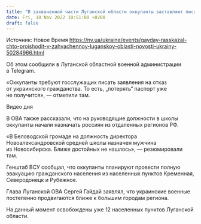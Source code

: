 ```yaml
---
title: "В захваченной части Луганской области оккупанты заставляют писать отказ от украинского гражданства, а на должности назначают россиян — ОВА"
date: Fri, 18 Nov 2022 10:51:00 +0200
draft: false
---
```

Источник: Новое Время https://nv.ua/ukraine/events/gayday-rasskazal-chto-proishodit-v-zahvachennoy-luganskoy-oblasti-novosti-ukrainy-50284966.html


 Об этом сообщили в Луганской областной военной администрации в Telegram.

«Оккупанты требуют госслужащих писать заявления на отказ от украинского гражданства. То есть, „потерять“ паспорт уже не получится», — отметили там.

 Видео дня   

В ОВА также рассказали, что на руководящие должности в школы оккупанты начали назначать россиян из отдаленных регионов РФ.

«В Беловодской громаде на должность директора Новоалександровской средней школы назначен мужчина из Новосибирска. Ближе достойных не нашлось», — резюмировали там.

Генштаб ВСУ сообщал, что оккупанты планируют провести полную эвакуацию гражданского населения из населенных пунктов Кременная, Северодонецк и Рубежное.

Глава Луганской ОВА Сергей Гайдай заявлял, что украинские военные постепенно продвигаются ближе к большим городам региона.

На данный момент освобождены уже 12 населенных пунктов Луганской области.
